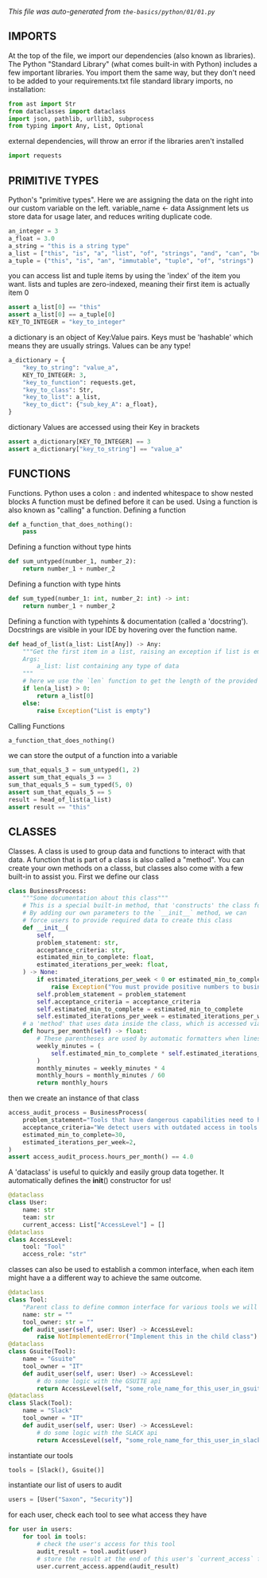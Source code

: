 *This file was auto-generated from `the-basics/python/01/01.py`* 
## IMPORTS
 At the top of the file, we import our dependencies (also known as libraries).
 The Python "Standard Library" (what comes built-in with Python) includes a few important libraries.
 You import them the same way, but they don't need to be added to your requirements.txt file
 standard library imports, no installation:
```python
from ast import Str
from dataclasses import dataclass
import json, pathlib, urllib3, subprocess
from typing import Any, List, Optional
```
 external dependencies, will throw an error if the libraries aren't installed
```python
import requests
```
##  PRIMITIVE TYPES
 Python's "primitive types".
 Here we are assigning the data on the right into our custom variable on the left.
 variable_name <- data
 Assignment lets us store data for usage later, and reduces writing duplicate code.
```python
an_integer = 3
a_float = 3.0
a_string = "this is a string type"
a_list = ["this", "is", "a", "list", "of", "strings", "and", "can", "be", "mutated"]
a_tuple = ("this", "is", "an", "immutable", "tuple", "of", "strings")
```
 you can access list and tuple items by using the 'index' of the item you want.
 lists and tuples are zero-indexed, meaning their first item is actually item 0
```python
assert a_list[0] == "this"
assert a_list[0] == a_tuple[0]
KEY_TO_INTEGER = "key_to_integer"
```
 a dictionary is an object of Key:Value pairs.
 Keys must be 'hashable' which means they are usually strings.
 Values can be any type!
```python
a_dictionary = {
    "key_to_string": "value_a",
    KEY_TO_INTEGER: 3,
    "key_to_function": requests.get,
    "key_to_class": Str,
    "key_to_list": a_list,
    "key_to_dict": {"sub_key_A": a_float},
}
```
 dictionary Values are accessed using their Key in brackets
```python
assert a_dictionary[KEY_TO_INTEGER] == 3
assert a_dictionary["key_to_string"] == "value_a"
```
##  FUNCTIONS
 Functions. Python uses a colon `:` and indented whitespace to show nested blocks
 A function must be defined before it can be used.
 Using a function is also known as "calling" a function.
 Defining a function
```python
def a_function_that_does_nothing():
    pass
```
 Defining a function without type hints
```python
def sum_untyped(number_1, number_2):
    return number_1 + number_2
```
 Defining a function with type hints
```python
def sum_typed(number_1: int, number_2: int) -> int:
    return number_1 + number_2
```
 Defining a function with typehints & documentation (called a 'docstring').
 Docstrings are visible in your IDE by hovering over the function name.
```python
def head_of_list(a_list: List[Any]) -> Any:
    """Get the first item in a list, raising an exception if list is empty.\n
    Args:
        a_list: list containing any type of data
    """
    # here we use the `len` function to get the length of the provided list
    if len(a_list) > 0:
        return a_list[0]
    else:
        raise Exception("List is empty")
```
 Calling Functions
```python
a_function_that_does_nothing()
```
 we can store the output of a function into a variable
```python
sum_that_equals_3 = sum_untyped(1, 2)
assert sum_that_equals_3 == 3
sum_that_equals_5 = sum_typed(5, 0)
assert sum_that_equals_5 == 5
result = head_of_list(a_list)
assert result == "this"
```
##  CLASSES
 Classes. A class is used to group data and functions to interact with that data.
 A function that is part of a class is also called a "method".
 You can create your own methods on a classs, but classes also come with a few built-in to assist you.
 First we define our class
```python
class BusinessProcess:
    """Some documentation about this class"""
    # This is a special built-in method, that 'constructs' the class for the first time.
    # By adding our own parameters to the `__init__` method, we can
    # force users to provide required data to create this class
    def __init__(
        self,
        problem_statement: str,
        acceptance_criteria: str,
        estimated_min_to_complete: float,
        estimated_iterations_per_week: float,
    ) -> None:
        if estimated_iterations_per_week < 0 or estimated_min_to_complete < 0:
            raise Exception("You must provide positive numbers to business process")
        self.problem_statement = problem_statement
        self.acceptance_criteria = acceptance_criteria
        self.estimated_min_to_complete = estimated_min_to_complete
        self.estimated_iterations_per_week = estimated_iterations_per_week
    # a 'method' that uses data inside the class, which is accessed via the special "self" parameter available to classes
    def hours_per_month(self) -> float:
        # These parentheses are used by automatic formatters when lines get too long, but otherwise mean nothing in this context
        weekly_minutes = (
            self.estimated_min_to_complete * self.estimated_iterations_per_week
        )
        monthly_minutes = weekly_minutes * 4
        monthly_hours = monthly_minutes / 60
        return monthly_hours
```
 then we create an instance of that class
```python
access_audit_process = BusinessProcess(
    problem_statement="Tools that have dangerous capabilities need to have access limited to only the users that require it. Regular auditing of access lists can help us find users that no longer need it.",
    acceptance_criteria="We detect users with outdated access in tools X, Y, & Z within 1 week of them no longer needing access",
    estimated_min_to_complete=30,
    estimated_iterations_per_week=2,
)
assert access_audit_process.hours_per_month() == 4.0
```
 A 'dataclass' is useful to quickly and easily group data together.
 It automatically defines the __init__() constructor for us!
```python
@dataclass
class User:
    name: str
    team: str
    current_access: List["AccessLevel"] = []
@dataclass
class AccessLevel:
    tool: "Tool"
    access_role: "str"
```
 classes can also be used to establish a common interface, when each item might have a
   a different way to achieve the same outcome.
```python
@dataclass
class Tool:
    "Parent class to define common interface for various tools we will audit."
    name: str = ""
    tool_owner: str = ""
    def audit_user(self, user: User) -> AccessLevel:
        raise NotImplementedError("Implement this in the child class")
@dataclass
class Gsuite(Tool):
    name = "Gsuite"
    tool_owner = "IT"
    def audit_user(self, user: User) -> AccessLevel:
        # do some logic with the GSUITE api
        return AccessLevel(self, "some_role_name_for_this_user_in_gsuite")
@dataclass
class Slack(Tool):
    name = "Slack"
    tool_owner = "IT"
    def audit_user(self, user: User) -> AccessLevel:
        # do some logic with the SLACK api
        return AccessLevel(self, "some_role_name_for_this_user_in_slack")
```
 instantiate our tools
```python
tools = [Slack(), Gsuite()]
```
 instantiate our list of users to audit
```python
users = [User("Saxon", "Security")]
```
 for each user, check each tool to see what access they have
```python
for user in users:
    for tool in tools:
        # check the user's access for this tool
        audit_result = tool.audit(user)
        # store the result at the end of this user's `current_access` field list
        user.current_access.append(audit_result)
```
